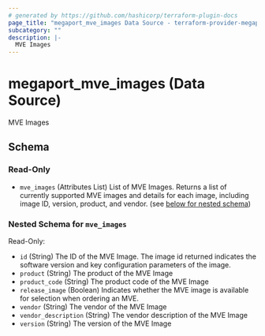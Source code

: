 ```yaml
---
# generated by https://github.com/hashicorp/terraform-plugin-docs
page_title: "megaport_mve_images Data Source - terraform-provider-megaport"
subcategory: ""
description: |-
  MVE Images
---
```


# megaport_mve_images (Data Source)

MVE Images



<!-- schema generated by tfplugindocs -->
## Schema

### Read-Only

- `mve_images` (Attributes List) List of MVE Images. Returns a list of currently supported MVE images and details for each image, including image ID, version, product, and vendor. (see [below for nested schema](#nestedatt--mve_images))

<a id="nestedatt--mve_images"></a>
### Nested Schema for `mve_images`

Read-Only:

- `id` (String) The ID of the MVE Image. The image id returned indicates the software version and key configuration parameters of the image.
- `product` (String) The product of the MVE Image
- `product_code` (String) The product code of the MVE Image
- `release_image` (Boolean) Indicates whether the MVE image is available for selection when ordering an MVE.
- `vendor` (String) The vendor of the MVE Image
- `vendor_description` (String) The vendor description of the MVE Image
- `version` (String) The version of the MVE Image
